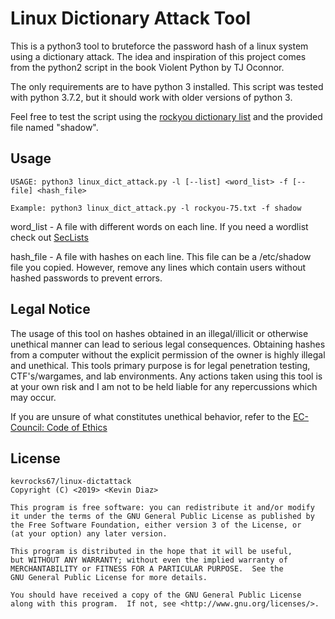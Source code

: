 # Linux Dictionary Attack Tool
This is a python3 tool to bruteforce the password hash of a linux system using a dictionary attack.
The idea and inspiration of this project comes from the python2 script in the book Violent Python
by TJ Oconnor.

The only requirements are to have python 3 installed. This script was tested with python 3.7.2,
but it should work with older versions of python 3.

Feel free to test the script using the [rockyou dictionary list](https://raw.githubusercontent.com/danielmiessler/SecLists/master/Passwords/Leaked-Databases/rockyou-75.txt) and the provided file named
"shadow".

## Usage
    USAGE: python3 linux_dict_attack.py -l [--list] <word_list> -f [--file] <hash_file>

    Example: python3 linux_dict_attack.py -l rockyou-75.txt -f shadow

word\_list - A file with different words on each line. If you need a wordlist check out
[SecLists](https://github.com/danielmiessler/SecLists)

hash\_file - A file with hashes on each line. This file can be a /etc/shadow file you copied.
However, remove any lines which contain users without hashed passwords to prevent errors.

## Legal Notice
The usage of this tool on hashes obtained in an illegal/illicit or otherwise unethical manner
can lead to serious legal consequences. Obtaining hashes from a computer without the explicit
permission of the owner is highly illegal and unethical. This tools primary purpose is for legal
penetration testing, CTF's/wargames, and lab environments. Any actions taken using this tool
is at your own risk and I am not to be held liable for any repercussions which may occur.

If you are unsure of what constitutes unethical behavior, refer to the [EC-Council: Code of
Ethics](https://www.eccouncil.org/code-of-ethics/)

## License
    kevrocks67/linux-dictattack
    Copyright (C) <2019> <Kevin Diaz>

    This program is free software: you can redistribute it and/or modify
    it under the terms of the GNU General Public License as published by
    the Free Software Foundation, either version 3 of the License, or
    (at your option) any later version.

    This program is distributed in the hope that it will be useful,
    but WITHOUT ANY WARRANTY; without even the implied warranty of
    MERCHANTABILITY or FITNESS FOR A PARTICULAR PURPOSE.  See the
    GNU General Public License for more details.

    You should have received a copy of the GNU General Public License
    along with this program.  If not, see <http://www.gnu.org/licenses/>.

